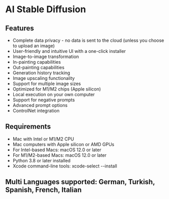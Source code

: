# AI Stable Diffusion

## Features
* Complete data privacy - no data is sent to the cloud (unless you choose to upload an image)
* User-friendly and intuitive UI with a one-click installer
* Image-to-image transformation
* In-painting capabilities
* Out-painting capabilities
* Generation history tracking
* Image upscaling functionality
* Support for multiple image sizes
* Optimized for M1/M2 chips (Apple silicon)
* Local execution on your own computer
* Support for negative prompts
* Advanced prompt options
* ControlNet integration

## Requirements 
* Mac with Intel or M1/M2 CPU
* Mac computers with Apple silicon or AMD GPUs
* For Intel-based Macs: macOS 12.0 or later
* For M1/M2-based Macs: macOS 12.0 or later
* Python 3.8 or later installed
* Xcode command-line tools: xcode-select --install

## Multi Languages supported: German, Turkish, Spanish, French, Italian
